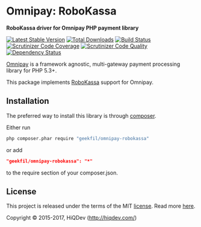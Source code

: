 # Omnipay: RoboKassa

**RoboKassa driver for Omnipay PHP payment library**

[![Latest Stable Version](https://poser.pugx.org/geekfil/omnipay-robokassa/v/stable)](https://packagist.org/packages/geekfil/omnipay-robokassa)
[![Total Downloads](https://poser.pugx.org/geekfil/omnipay-robokassa/downloads)](https://packagist.org/packages/geekfil/omnipay-robokassa)
[![Build Status](https://img.shields.io/travis/geekfil/omnipay-robokassa.svg)](https://travis-ci.org/geekfil/omnipay-robokassa)
[![Scrutinizer Code Coverage](https://img.shields.io/scrutinizer/coverage/g/geekfil/omnipay-robokassa.svg)](https://scrutinizer-ci.com/g/geekfil/omnipay-robokassa/)
[![Scrutinizer Code Quality](https://img.shields.io/scrutinizer/g/geekfil/omnipay-robokassa.svg)](https://scrutinizer-ci.com/g/geekfil/omnipay-robokassa/)
[![Dependency Status](https://www.versioneye.com/php/hiqdev:omnipay-robokassa/dev-master/badge.svg)](https://www.versioneye.com/php/hiqdev:omnipay-robokassa/dev-master)

[Omnipay] is a framework agnostic, multi-gateway payment
processing library for PHP 5.3+.

This package implements [RoboKassa] support for Omnipay.

[Omnipay]:      https://github.com/omnipay/omnipay
[RoboKassa]:    http://robokassa.ru/

## Installation

The preferred way to install this library is through [composer](http://getcomposer.org/download/).

Either run

```sh
php composer.phar require "geekfil/omnipay-robokassa"
```

or add

```json
"geekfil/omnipay-robokassa": "*"
```

to the require section of your composer.json.

## License

This project is released under the terms of the MIT [license](LICENSE).
Read more [here](http://choosealicense.com/licenses/mit).

Copyright © 2015-2017, HiQDev (http://hiqdev.com/)
